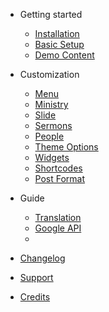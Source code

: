 - Getting started
  - [Installation](getting-started/install.md)
  - [Basic Setup](getting-started/setup.md)
  - [Demo Content](getting-started/demo.md)

- Customization
  - [Menu](customization/menu.md)
  - [Ministry](customization/ministry.md)
  - [Slide](customization/slide.md)
  - [Sermons](customization/sermons.md)
  - [People](customization/people.md)
  - [Theme Options](customization/theme-options.md)
  - [Widgets](customization/widgets.md)
  - [Shortcodes](customization/shortcodes.md)
  - [Post Format](customization/post-format.md)

- Guide
  - [Translation](guide/translation.md)
  - [Google API](guide/google-api.md)  
  - 

- [Changelog](changelog.md)
- [Support](support.md)
- [Credits](credits.md)